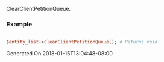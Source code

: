 ClearClientPetitionQueue.
### Example

```perl

$entity_list->ClearClientPetitionQueue(); # Returns void
```


Generated On 2018-01-15T13:04:48-08:00